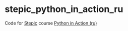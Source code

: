 # stepic_python_in_action_ru

Code for [Stepic][1] course [Python in Action (ru)][2]

 [1]: https://stepic.org/
 [2]: https://stepic.org/course/Python-in-Action-%CE%B2-431
